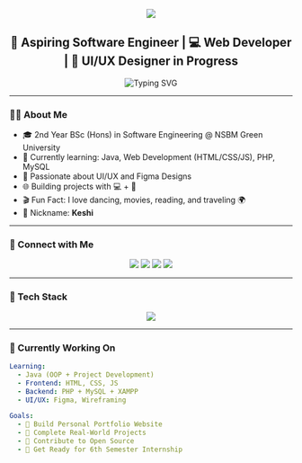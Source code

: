 <!-- README.md for Prarthana725 -->

<!-- Header -->
<p align="center">
  <img src="https://capsule-render.vercel.app/api?type=waving&color=F58CFD&height=200&section=header&text=Hi%20I'm%20Prarthana%20Karunasena!%20👋&fontSize=40&fontAlign=50&fontColor=ffffff" />
</p>

<h2 align="center">🌟 Aspiring Software Engineer | 💻 Web Developer | 🎨 UI/UX Designer in Progress</h2>

<p align="center">
  <img src="https://readme-typing-svg.herokuapp.com?font=Fira+Code&duration=3000&pause=1000&color=F58CFD&center=true&vCenter=true&width=435&lines=Hello+World!+I'm+Keshi+🌸;A+Creative+Tech+Explorer!+;Building+Ideas+Into+Reality+💡" alt="Typing SVG" />
</p>

---

### 👩‍💻 About Me

- 🎓 2nd Year BSc (Hons) in Software Engineering @ NSBM Green University
- 🔭 Currently learning: Java, Web Development (HTML/CSS/JS), PHP, MySQL
- 🎨 Passionate about UI/UX and Figma Designs
- 🌐 Building projects with 💻 + 🎨
- 🎬 Fun Fact: I love dancing, movies, reading, and traveling 🌍
- 🦄 Nickname: **Keshi**

---

### 💼 Connect with Me

<p align="center">
  <a href="mailto:prarthana8774@gmail.com"><img src="https://img.shields.io/badge/Gmail-D14836?style=for-the-badge&logo=gmail&logoColor=white"/></a>
  <a href="https://www.linkedin.com/in/prarthana-karunasena/" target="_blank"><img src="https://img.shields.io/badge/LinkedIn-blue?logo=linkedin&style=for-the-badge"/></a>
  <a href="https://www.instagram.com/yourusername" target="_blank"><img src="https://img.shields.io/badge/Instagram-E4405F?logo=instagram&style=for-the-badge"/></a>
  <a href="https://www.facebook.com/yourusername" target="_blank"><img src="https://img.shields.io/badge/Facebook-1877F2?logo=facebook&style=for-the-badge"/></a>
</p>

---

### 🧰 Tech Stack

<p align="center">
  <img src="https://skillicons.dev/icons?i=html,css,js,php,mysql,java,figma,vscode,github,netbeans" />
</p>

---

### 🔭 Currently Working On

```yaml
Learning:
  - Java (OOP + Project Development)
  - Frontend: HTML, CSS, JS
  - Backend: PHP + MySQL + XAMPP
  - UI/UX: Figma, Wireframing

Goals:
  - 💼 Build Personal Portfolio Website
  - 🎯 Complete Real-World Projects
  - 🧠 Contribute to Open Source
  - 🚀 Get Ready for 6th Semester Internship

